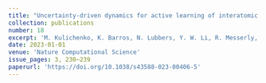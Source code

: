 ```yaml
---
title: "Uncertainty-driven dynamics for active learning of interatomic potentials"
collection: publications
number: 18
excerpt: 'M. Kulichenko, K. Barros, N. Lubbers, Y. W. Li, R. Messerly, S. Tretiak, J. S. Smith, B. Nebgen'
date: 2023-01-01
venue: 'Nature Computational Science'
issue_pages: 3, 230–239 
paperurl: 'https://doi.org/10.1038/s43588-023-00406-5'
---
```

